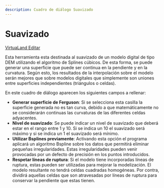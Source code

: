 ```yaml
---
description: Cuadro de diálogo Suavizado
---
```


# Suavizado

[VirtuaLand Editar](../fichas-de-herramientas/ficha-de-herramientas-virtualand/virtualand-editar.md)

Esta herramienta esta destinada al suavizado de un modelo digital de tipo DEM utilizando el algoritmo de Splines cúbicos. De esta forma, se puede generar una superficie que puede ser continua en la pendiente y en la curvatura. Según esto, los resultados de la interpolación sobre el modelo serán mejores que sobre modelos digitales que simplemente son uniones entre superficies independientes \(triángulos o celdas\).

En este cuadro de diálogo aparecen los siguientes campos a rellenar:

* **Generar superficie de Ferguson**: Si se selecciona esta casilla la superficie generada no es tan curva, debido a que matemáticamente no se considerarán continuas las curvaturas de las diferentes celdas adyacentes.
* **Nivel de suavizado**: Se puede indicar un nivel de suavizado que deberá estar en el rango entre 1 y 10. Si se indica un 10 el suavizado será máximo y si se indica un 1 el suavizado será mínimo.
* **Utilizar Bsplines previamente**: Activando esta opción el programa aplicará un algoritmo Bspline sobre los datos que permitirá eliminar pequeñas irregularidades. Estas irregularidades pueden venir provocadas por un defecto de precisión en los puntos introducidos.
* **Respetar líneas de ruptura**: Si el modelo tiene incorporadas líneas de ruptura, estas pueden ser utilizadas para mejorar la modelización. El modelo resultante no tendrá celdas cuadradas homogéneas. Por contra, dividirá aquellas celdas que son atravesadas por líneas de ruptura para conservar la pendiente que estas tienen.

